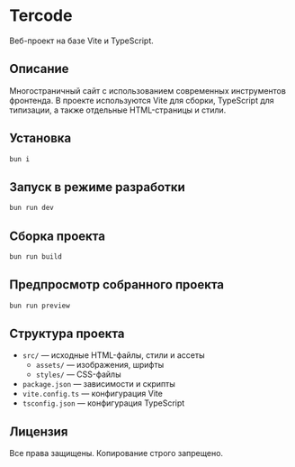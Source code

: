 # Tercode

Веб-проект на базе Vite и TypeScript.

## Описание

Многостраничный сайт с использованием современных инструментов фронтенда.
В проекте используются Vite для сборки, TypeScript для типизации, а также отдельные HTML-страницы и стили.

## Установка

```bash
bun i
```

## Запуск в режиме разработки

```bash
bun run dev
```

## Сборка проекта

```bash
bun run build
```

## Предпросмотр собранного проекта

```bash
bun run preview
```

## Структура проекта

- `src/` — исходные HTML-файлы, стили и ассеты
    - `assets/` — изображения, шрифты
    - `styles/` — CSS-файлы
- `package.json` — зависимости и скрипты
- `vite.config.ts` — конфигурация Vite
- `tsconfig.json` — конфигурация TypeScript

## Лицензия

Все права защищены. Копирование строго запрещено.

